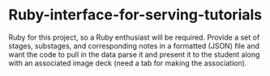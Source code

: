 # Ruby-interface-for-serving-tutorials

Ruby for this project, so a Ruby enthusiast will be required. Provide a set of stages, substages, and corresponding notes in a formatted (JSON) file and want the code to pull in the data parse it and present it to the student along with an associated image deck (need a tab for making the association). 
